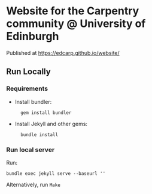 # Website for the Carpentry community @ University of Edinburgh

Published at https://edcarp.github.io/website/

## Run Locally
### Requirements
- Install bundler:
    
		gem install bundler
        
- Install Jekyll and other gems:

		bundle install

### Run local server
Run:

	bundle exec jekyll serve --baseurl ''

 Alternatively, run `Make`
